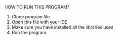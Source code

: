 HOW TO RUN THIS PROGRAM?

1. Clone program file
2. Open this file with your IDE
3. Make sure you have installed all the libraries used
4. Run the program
